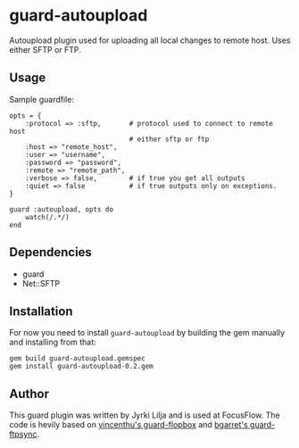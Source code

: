 guard-autoupload
================

Autoupload plugin used for uploading all local changes to remote host.
Uses either SFTP or FTP.

Usage
-----

Sample guardfile:

    opts = {
        :protocol => :sftp,       # protocol used to connect to remote host
                                  # either sftp or ftp
        :host => "remote_host",
        :user => "username",
        :password => "password",
        :remote => "remote_path",
        :verbose => false,        # if true you get all outputs
        :quiet => false           # if true outputs only on exceptions.
    }

    guard :autoupload, opts do
        watch(/.*/)
    end

Dependencies
------------

 - guard
 - Net::SFTP

Installation
------------

For now you need to install `guard-autoupload` by building the gem manually
and installing from that:

    gem build guard-autoupload.gemspec
    gem install guard-autoupload-0.2.gem

Author
------

This guard plugin was written by Jyrki Lilja and is used at FocusFlow.
The code is hevily based on [vincenthu's guard-flopbox][gsftp] and
[bgarret's guard-ftpsync][gftp].

[gsftp]: https://github.com/vincentchu/guard-flopbox
[gftp]: https://github.com/bgarret/guard-ftpsync


